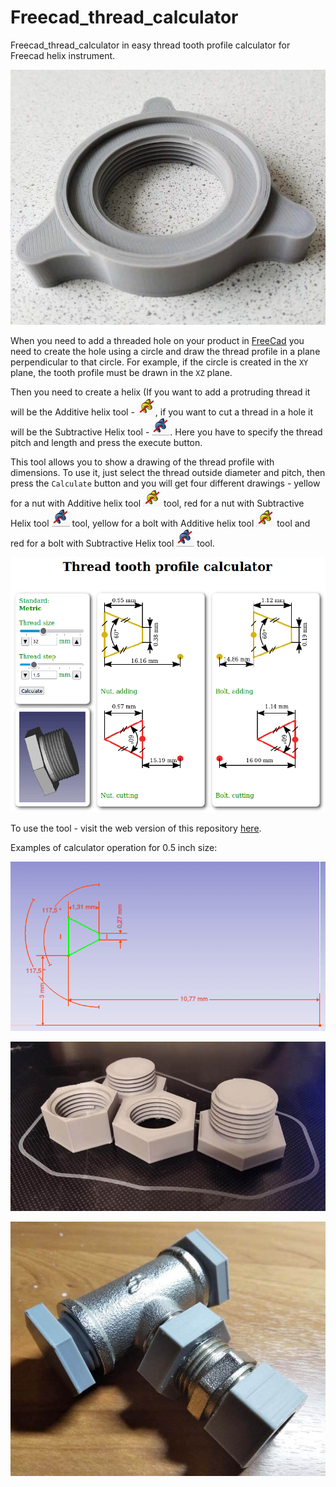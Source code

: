 # Freecad_thread_calculator
Freecad_thread_calculator in easy thread tooth profile calculator for Freecad helix instrument.

![Example](/img/th_gaika.jpg)

When you need to add a threaded hole on your product in [FreeCad](https://github.com/FreeCAD/FreeCAD) you need to create the hole using a circle and draw the thread profile in a plane perpendicular to that circle. For example, if the circle is created in the `XY` plane, the tooth profile must be drawn in the `XZ` plane. 

Then you need to create a helix (If you want to add a protruding thread it will be the Additive helix tool - ![Additive](/img/helix_plus.png), if you want to cut a thread in a hole it will be the Subtractive Helix tool - ![Subtractive](/img/helix_minus.png). Here you have to specify the thread pitch and length and press the execute button. 

This tool allows you to show a drawing of the thread profile with dimensions. To use it, just select the thread outside diameter and pitch, then press the `Calculate` button and you will get four different drawings - yellow for a nut with Additive helix tool ![Additive](/img/helix_plus.png) tool, red for a nut with Subtractive Helix tool ![Subtractive](/img/helix_minus.png) tool, yellow for a bolt with Additive helix tool ![Additive](/img/helix_plus.png) tool and red for a bolt with Subtractive Helix tool ![Subtractive](/img/helix_minus.png) tool.

![Screenshot](/img/th_calc.png)

To use the tool - visit the web version of this repository [here](https://bigbigmdm.github.io/Freecad_thread_calculator/).

Examples of calculator operation for 0.5 inch size:

![Screenshot](/img/tst05inch-0.png)

![Screenshot](/img/tst05inch-1.jpg)

![Screenshot](/img/tst05inch-2.jpg)
